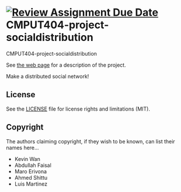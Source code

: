 [![Review Assignment Due Date](https://classroom.github.com/assets/deadline-readme-button-22041afd0340ce965d47ae6ef1cefeee28c7c493a6346c4f15d667ab976d596c.svg)](https://classroom.github.com/a/BGMWEn7l)
CMPUT404-project-socialdistribution
===================================

CMPUT404-project-socialdistribution

See [the web page](https://uofa-cmput404.github.io/general/project.html) for a description of the project.

Make a distributed social network!

## License

See the [LICENSE](LICENSE.md) file for license rights and limitations (MIT).

## Copyright

The authors claiming copyright, if they wish to be known, can list their names here...

* Kevin Wan
* Abdullah Faisal
* Maro Erivona
* Ahmed Shittu
* Luis Martinez
